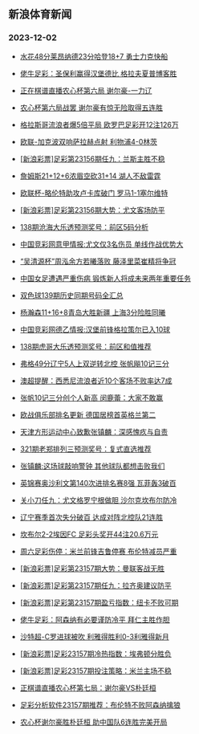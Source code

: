 ## 新浪体育新闻 
### 2023-12-02

+ [水花48分莱昂纳德23分哈登18+7 勇士力克快船](https://sports.sina.com.cn/basketball/nba/2023-12-01/doc-imzwnuqz7587565.shtml)

+ [佬牛足彩：圣保利赢得汉堡德比 格拉夫夏普博客胜](https://sports.sina.com.cn/l/2023-12-01/doc-imzwniyy4502021.shtml)

+ [正在棋谱直播农心杯第六局 谢尔豪-一力辽](https://sports.sina.com.cn/go/2023-12-01/doc-imzwnuqy0800761.shtml)

+ [农心杯第六局战罢 谢尔豪有惊无险取得五连胜](https://sports.sina.com.cn/go/2023-12-01/doc-imzwnywx7512112.shtml)

+ [格拉斯哥流浪者爆5倍平局 欧罗巴足彩开12注126万](https://sports.sina.com.cn/l/2023-12-01/doc-imzwncta4609224.shtml)

+ [欧联-加克波双响萨拉赫点射 利物浦4-0林茨](https://sports.sina.com.cn/g/pl/2023-12-01/doc-imzwncte9171049.shtml)

+ [[新浪彩票]足彩第23156期任九：兰斯主胜不稳](https://sports.sina.com.cn/l/2023-12-01/doc-imzwncth1085739.shtml)

+ [詹姆斯21+12+6浓眉空砍31+14 湖人不敌雷霆](https://sports.sina.com.cn/basketball/nba/2023-12-01/doc-imzwnqhy8983086.shtml)

+ [欧联杯-略伦特助攻卢卡库破门 罗马1-1塞尔维特](https://sports.sina.com.cn/g/seriea/2023-12-01/doc-imzwniza9042529.shtml)

+ [[新浪彩票]足彩第23156期大势：尤文客场防平](https://sports.sina.com.cn/l/2023-12-01/doc-imzwncti7862400.shtml)

+ [138期沧海大乐透预测奖号：前区5码分析](https://sports.sina.com.cn/l/2023-12-01/doc-imzwnyws4207856.shtml)

+ [中国竞彩网意甲情报:尤文仅3名伤员 单线作战优势大](https://sports.sina.com.cn/l/2023-12-01/doc-imzwnuqw8890078.shtml)

+ [“吴清源杯”周泓余方若曦落败  藤泽里菜崔精将争冠](https://sports.sina.com.cn/go/2023-12-01/doc-imzwnqia0892658.shtml)

+ [中国女足遭遇严重伤病 锻炼新人将成未来两年重要任务](https://sports.sina.com.cn/china/2023-12-01/doc-imzwnuqz7600627.shtml)

+ [双色球139期历史同期号码全汇总](https://sports.sina.com.cn/l/2023-12-01/doc-imzwnqia0881672.shtml)

+ [杨瀚森11+16+8青岛大胜新疆 上海3分险胜同曦](https://sports.sina.com.cn/basketball/cba/2023-12-01/doc-imzwpruq0437052.shtml)

+ [中国竞彩网德乙情报:汉堡前锋格拉策尔已入10球](https://sports.sina.com.cn/l/2023-12-01/doc-imzwnuqu4332010.shtml)

+ [138期虎哥大乐透预测奖号：前区和值推荐](https://sports.sina.com.cn/l/2023-12-01/doc-imzwnyws4208462.shtml)

+ [弗格49分辽宁5人上双逆转北控 张帆飚10记三分](https://sports.sina.com.cn/basketball/cba/2023-12-01/doc-imzwprun8491649.shtml)

+ [澳超提醒：西悉尼流浪者近10个客场不败率达7成](https://sports.sina.com.cn/l/2023-12-01/doc-imzwnuqu4331317.shtml)

+ [张帆10记三分创个人新高 闵鹿蕾：大家不敢赢](https://sports.sina.com.cn/basketball/cba/2023-12-01/doc-imzwpruq0449087.shtml)

+ [欧战俱乐部排名更新 德国居榜首英格兰第二](https://sports.sina.com.cn/global/others/2023-12-01/doc-imzwnqic7668963.shtml)

+ [天津方形运动中心致歉张镇麟：深感愧疚与自责](https://sports.sina.com.cn/basketball/cba/2023-12-01/doc-imzwpruq0456314.shtml)

+ [321期老郑排列三预测奖号：复式直选推荐](https://sports.sina.com.cn/l/2023-12-01/doc-imzwnuqz7594688.shtml)

+ [张镇麟:这场球敲响警钟 其他球队都想击败我们](https://sports.sina.com.cn/basketball/cba/2023-12-01/doc-imzwprur7229029.shtml)

+ [英锦赛奥沙利文第140次进排名赛8强 瓦菲轰3破百](https://sports.sina.com.cn/others/snooker/2023-12-01/doc-imzwnize1004095.shtml)

+ [关小刀任九：尤文格罗宁根做胆 沙尔克坎布尔防冷](https://sports.sina.com.cn/l/2023-12-01/doc-imzwnyww0723905.shtml)

+ [辽宁赛季首次失分破百 达成对阵北控队21连胜](https://sports.sina.com.cn/basketball/cba/2023-12-01/doc-imzwpruq0450875.shtml)

+ [坎布尔2-2埃因FC 足彩头奖开44注20.6万元](https://sports.sina.com.cn/l/2023-12-02/doc-imzwqnxy3493702.shtml)

+ [周六足彩伤停：米兰前锋吉鲁停赛 布伦特减员严重](https://sports.sina.com.cn/l/2023-12-01/doc-imzwpfev7409408.shtml)

+ [[新浪彩票]足彩第23157期大势：曼联客战无胜](https://sports.sina.com.cn/l/2023-12-02/doc-imzwqnxy3485736.shtml)

+ [[新浪彩票]足彩第23157期任九：拉齐奥建议防平](https://sports.sina.com.cn/l/2023-12-02/doc-imzwqnyf6792725.shtml)

+ [[新浪彩票]足彩第23157期盈亏指数：纽卡不败可期](https://sports.sina.com.cn/l/2023-12-02/doc-imzwqnya8045802.shtml)

+ [佬牛足彩：阿森纳有必要谨防冷平 拜仁主胜作胆](https://sports.sina.com.cn/l/2023-12-02/doc-imzwqtfz9918629.shtml)

+ [沙特超-C罗进球被吹 利雅得胜利0-3利雅得新月](https://sports.sina.com.cn/global/others/2023-12-02/doc-imzwqnya8049040.shtml)

+ [[新浪彩票]足彩23157期冷热指数：埃弗顿分胜负](https://sports.sina.com.cn/l/2023-12-02/doc-imzwqthc6676821.shtml)

+ [[新浪彩票]足彩23157期投注策略：米兰主场不稳](https://sports.sina.com.cn/l/2023-12-02/doc-imzwqnyf6793039.shtml)

+ [正棋谱直播农心杯第七局：谢尔豪VS朴廷桓](https://sports.sina.com.cn/go/2023-12-02/doc-imzwqxpz6589210.shtml)

+ [足彩分析软件23157期推荐：布伦特不败阿森纳擒狼](https://sports.sina.com.cn/l/2023-12-02/doc-imzwqnye0019061.shtml)

+ [农心杯谢尔豪胜朴廷桓 助中国队6连胜完美开局](https://sports.sina.com.cn/go/2023-12-02/doc-imzwrkcs7629374.shtml)

